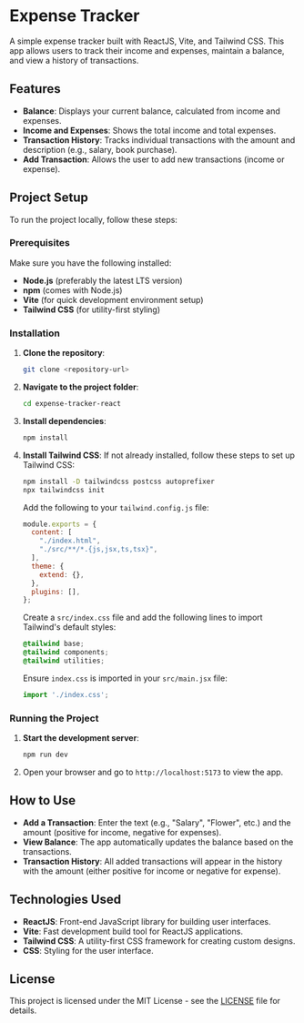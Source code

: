 # Expense Tracker

A simple expense tracker built with ReactJS, Vite, and Tailwind CSS. This app allows users to track their income and expenses, maintain a balance, and view a history of transactions.

## Features

- **Balance**: Displays your current balance, calculated from income and expenses.
- **Income and Expenses**: Shows the total income and total expenses.
- **Transaction History**: Tracks individual transactions with the amount and description (e.g., salary, book purchase).
- **Add Transaction**: Allows the user to add new transactions (income or expense).

## Project Setup

To run the project locally, follow these steps:

### Prerequisites

Make sure you have the following installed:

- **Node.js** (preferably the latest LTS version)
- **npm** (comes with Node.js)
- **Vite** (for quick development environment setup)
- **Tailwind CSS** (for utility-first styling)

### Installation

1. **Clone the repository**:
   ```bash
   git clone <repository-url>


2. **Navigate to the project folder**:
   ```bash
   cd expense-tracker-react
   ```

3. **Install dependencies**:
   ```bash
   npm install
   ```

4. **Install Tailwind CSS**:
   If not already installed, follow these steps to set up Tailwind CSS:
   ```bash
   npm install -D tailwindcss postcss autoprefixer
   npx tailwindcss init
   ```
   Add the following to your `tailwind.config.js` file:
   ```js
   module.exports = {
     content: [
       "./index.html",
       "./src/**/*.{js,jsx,ts,tsx}",
     ],
     theme: {
       extend: {},
     },
     plugins: [],
   };
   ```

   Create a `src/index.css` file and add the following lines to import Tailwind's default styles:
   ```css
   @tailwind base;
   @tailwind components;
   @tailwind utilities;
   ```

   Ensure `index.css` is imported in your `src/main.jsx` file:
   ```js
   import './index.css';
   ```

### Running the Project

1. **Start the development server**:
   ```bash
   npm run dev
   ```

2. Open your browser and go to `http://localhost:5173` to view the app.

## How to Use

- **Add a Transaction**: Enter the text (e.g., "Salary", "Flower", etc.) and the amount (positive for income, negative for expenses).
- **View Balance**: The app automatically updates the balance based on the transactions.
- **Transaction History**: All added transactions will appear in the history with the amount (either positive for income or negative for expense).

## Technologies Used

- **ReactJS**: Front-end JavaScript library for building user interfaces.
- **Vite**: Fast development build tool for ReactJS applications.
- **Tailwind CSS**: A utility-first CSS framework for creating custom designs.
- **CSS**: Styling for the user interface.

## License

This project is licensed under the MIT License - see the [LICENSE](LICENSE) file for details.
